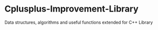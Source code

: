 # Cplusplus-Improvement-Library
Data structures, algorithms and useful functions extended for C++ Library
